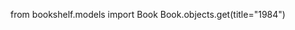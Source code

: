 from bookshelf.models import Book
Book.objects.get(title="1984")

<!--<QuerySet [<Book: Book object (1)>]> -->
